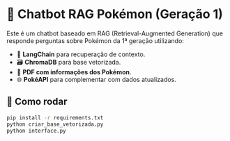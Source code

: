 # 🤖 Chatbot RAG Pokémon (Geração 1)

Este é um chatbot baseado em RAG (Retrieval-Augmented Generation) que responde perguntas sobre Pokémon da 1ª geração utilizando:

- 🧠 **LangChain** para recuperação de contexto.
- 🗃️ **ChromaDB** para base vetorizada.
- 📄 **PDF com informações dos Pokémon**.
- 🌐 **PokéAPI** para complementar com dados atualizados.

## 🚀 Como rodar

```bash
pip install -r requirements.txt
python criar_base_vetorizada.py
python interface.py
